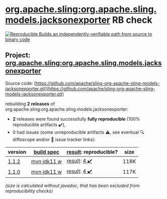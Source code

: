 [org.apache.sling:org.apache.sling.models.jacksonexporter](https://search.maven.org/artifact/org.apache.sling/org.apache.sling.models.jacksonexporter/) RB check
=======

[![Reproducible Builds](https://reproducible-builds.org/images/logos/rb.svg) an independently-verifiable path from source to binary code](https://reproducible-builds.org/)

## Project: [org.apache.sling:org.apache.sling.models.jacksonexporter](https://search.maven.org/artifact/org.apache.sling/org.apache.sling.models.jacksonexporter/)

Source code: [https://github.com/apache/sling-org-apache-sling-models-jacksonexporter.git](https://github.com/apache/sling-org-apache-sling-models-jacksonexporter.git)

rebuilding **2 releases** of org.apache.sling:org.apache.sling.models.jacksonexporter:
- **2** releases were found successfully **fully reproducible** (100% reproducible artifacts :heavy_check_mark:),
- 0 had issues (some unreproducible artifacts :warning:, see eventual :mag: diffoscope and/or :memo: issue tracker links):

| version | [build spec](/BUILDSPEC.md) | [result](https://reproducible-builds.org/docs/jvm/): reproducible? | size |
| -- | --------- | ------ | -- |
| [1.1.2](https://search.maven.org/artifact/org.apache.sling/org.apache.sling.models.jacksonexporter/1.1.2/pom) | [mvn jdk11 w](org.apache.sling.models.jacksonexporter-1.1.2.buildspec) | [result](org.apache.sling.models.jacksonexporter-1.1.2.buildinfo): [4 :heavy_check_mark: ](org.apache.sling.models.jacksonexporter-1.1.2.buildcompare) | 118K |
| [1.1.0](https://search.maven.org/artifact/org.apache.sling/org.apache.sling.models.jacksonexporter/1.1.0/pom) | [mvn jdk11 w](org.apache.sling.models.jacksonexporter-1.1.0.buildspec) | [result](org.apache.sling.models.jacksonexporter-1.1.0.buildinfo): [4 :heavy_check_mark: ](org.apache.sling.models.jacksonexporter-1.1.0.buildcompare) | 117K |

<i>(size is calculated without javadoc, that has been excluded from reproducibility checks)</i>
